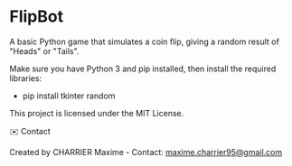 # FlipBot
A basic Python game that simulates a coin flip, giving a random result of "Heads" or "Tails".

Make sure you have Python 3 and pip installed, then install the required libraries:
- pip install tkinter random

This project is licensed under the MIT License.

✉️ Contact

Created by CHARRIER Maxime - Contact: maxime.charrier95@gmail.com
